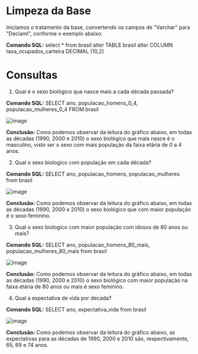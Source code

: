# Limpeza da Base

Iniciamos o tratamento da base, convertendo os campos de "Varchar" para "Deciaml", conforme o exemplo abaixo:

**Comando SQL:**
select * from brasil
alter TABLE brasil alter COLUMN taxa_ocupados_carteira DECIMAL (10,2)

# Consultas

1) Qual é o sexo biológico que nasce mais a cada década passada?

**Comando SQL:**
SELECT ano, populacao_homens_0_4, populacao_mulheres_0_4 FROM brasil

![image](https://user-images.githubusercontent.com/101679147/158904872-55b11908-3acd-46b4-b885-b06700579724.png)

**Conclusão:** Como podemos observar da leitura do gráfico abaixo, em todas as décadas (1990, 2000 e 2010) o sexo biológico que mais nasce é o masculino, visto ser o sexo com mais população da faixa etária de 0 a 4 anos.


2) Qual o sexo biologico com população em cada década?

**Comando SQL:**
SELECT ano, populacao_homens, populacao_mulheres from brasil

![image](https://user-images.githubusercontent.com/101679147/158905592-db1167b0-c37e-45d7-a646-c5bb68483d3e.png)

**Conclusão:** Como podemos observar da leitura do gráfico abaixo, em todas as décadas (1990, 2000 e 2010) o sexo biológico que com maior população é o sexo feminino.


3) Qual o sexo biologico com maior população com idosos de 80 anos ou mais?

**Comando SQL:**
SELECT ano, populacao_homens_80_mais, populacao_mulheres_80_mais from brasil

![image](https://user-images.githubusercontent.com/101679147/158905693-b2a9e289-4ab9-42a0-87d1-e3a945bdc866.png)

**Conclusão:** Como podemos observar da leitura do gráfico abaixo, em todas as décadas (1990, 2000 e 2010) o sexo biológico com maior população na faixa etária de 80 anos ou mais é sexo feminino. 


4) Qual a expectativa de vida por decada? 

**Comando SQL:**
SELECT ano, expectativa_vida from brasil

![image](https://user-images.githubusercontent.com/101679147/158905765-e3bc6f40-b034-4691-80cb-c1dada9e437f.png)

**Conclusão:** Como podemos observar da leitura do gráfico abaixo, as expectativas para as décadas de 1990, 2000 e 2010 são, respectivamente, 65, 69 e 74 anos. 


